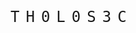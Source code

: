 <!DOCTYPE html>
<html>
  <head>
    <style>
      /* Style the text */
      .text {
        font-family: monospace; /* Use a monospace font for even spacing */
        font-size: 24px;
        letter-spacing: 10px; /* Add some space between each letter */
      }
    </style>
  </head>
  <body>
    <div class="text">TH0L0S3C</div>
  </body>
</html>
